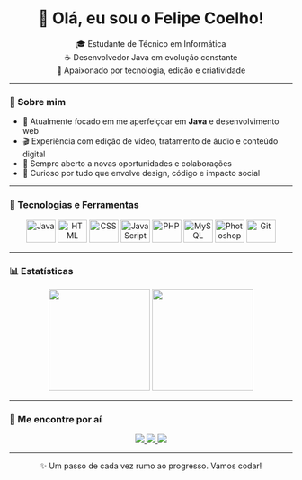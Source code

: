<h1 align="center">👋 Olá, eu sou o Felipe Coelho!</h1>

<p align="center">
  🎓 Estudante de Técnico em Informática <br>
  ☕ Desenvolvedor Java em evolução constante <br>
  🎯 Apaixonado por tecnologia, edição e criatividade <br>
</p>

---

### 🧠 Sobre mim

- 🌱 Atualmente focado em me aperfeiçoar em **Java** e desenvolvimento web  
- 🎬 Experiência com edição de vídeo, tratamento de áudio e conteúdo digital  
- 💼 Sempre aberto a novas oportunidades e colaborações  
- 🧩 Curioso por tudo que envolve design, código e impacto social  

---

### 🚀 Tecnologias e Ferramentas

<div align="center">
  <img src="https://cdn.jsdelivr.net/gh/devicons/devicon/icons/java/java-original.svg" height="40" width="52" alt="Java" />
  <img src="https://cdn.jsdelivr.net/gh/devicons/devicon/icons/html5/html5-original.svg" height="40" width="52" alt="HTML" />
  <img src="https://cdn.jsdelivr.net/gh/devicons/devicon/icons/css3/css3-original.svg" height="40" width="52" alt="CSS" />
  <img src="https://cdn.jsdelivr.net/gh/devicons/devicon/icons/javascript/javascript-original.svg" height="40" width="52" alt="JavaScript" />
  <img src="https://cdn.jsdelivr.net/gh/devicons/devicon/icons/php/php-original.svg" height="40" width="52" alt="PHP" />
  <img src="https://cdn.jsdelivr.net/gh/devicons/devicon/icons/mysql/mysql-original.svg" height="40" width="52" alt="MySQL" />
  <img src="https://cdn.jsdelivr.net/gh/devicons/devicon/icons/photoshop/photoshop-plain.svg" height="40" width="52" alt="Photoshop" />
  <img src="https://cdn.jsdelivr.net/gh/devicons/devicon/icons/git/git-original.svg" height="40" width="52" alt="Git" />
</div>

---

### 📊 Estatísticas

<div align="center">
  <img height="180em" src="https://github-readme-stats.vercel.app/api?username=coe-felipe&show_icons=true&theme=tokyonight" />
  <img height="180em" src="https://github-readme-stats.vercel.app/api/top-langs/?username=coe-felipe&layout=compact&langs_count=6&theme=tokyonight"/>
</div>

---

### 📲 Me encontre por aí

<div align="center">
  <a href="https://instagram.com/coesfelipe" target="_blank">
    <img src="https://img.shields.io/badge/Instagram-E4405F?style=for-the-badge&logo=instagram&logoColor=white" />
  </a>
  <a href="mailto:felipecsilva.dev@gmail.com" target="_blank">
    <img src="https://img.shields.io/badge/Gmail-D14836?style=for-the-badge&logo=gmail&logoColor=white" />
  </a>
  <a href="https://www.linkedin.com/in/coesfelipe/" target="_blank">
    <img src="https://img.shields.io/badge/LinkedIn-0077B5?style=for-the-badge&logo=linkedin&logoColor=white" />
  </a>
</div>

---

<p align="center">
  ✨ Um passo de cada vez rumo ao progresso. Vamos codar!
</p>
